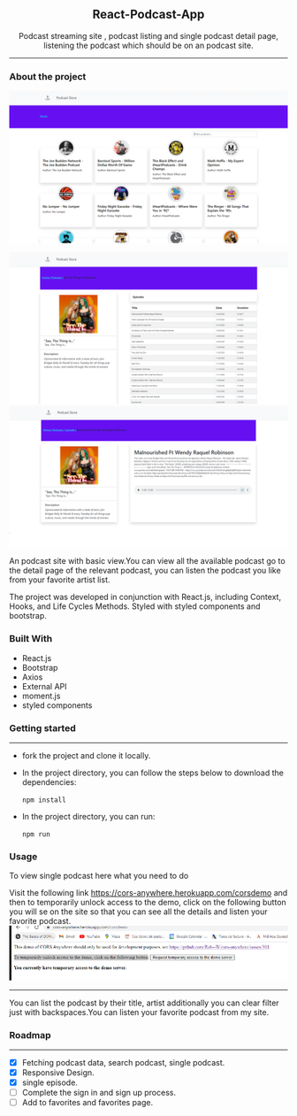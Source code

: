 ### <h2 style="text-align:center">React-Podcast-App</h2>

<p style="text-align:center">Podcast streaming site , podcast listing and single podcast detail page, listening the podcast which should be on an podcast site.</p>
  
- - -

### About the project

![Home](src/assets/img/Main.png)

![single podcast details](src/assets/img/single-podcast.png)
![single podcast episode](src/assets/img/single-episode.png)

An podcast site with basic view.You can view all the available podcast go to the detail page of the relevant podcast, you can listen the podcast you like from your favorite artist list.

The project was developed in conjunction with React.js, including Context, Hooks, and Life Cycles Methods. Styled with styled components and bootstrap.

### Built With

- React.js
- Bootstrap
- Axios
- External API
- moment.js
- styled components

### Getting started

---

- fork the project and clone it locally.
- In the project directory, you can follow the steps below to download the dependencies:

  `npm install `

- In the project directory, you can run:

  `npm run`

### Usage

To view single podcast here what you need to do

Visit the following link https://cors-anywhere.herokuapp.com/corsdemo
and then to temporarily unlock access to the demo, click on the following button you will se on the site so that you can see all the details and listen your favorite podcast.
![single podcast episode](src/assets/img/active-single-podcast.PNG)

---

You can list the podcast by their title, artist additionally you can clear filter just with backspaces.You can listen your favorite podcast from my site.

### Roadmap

---

- [x] Fetching podcast data, search podcast, single podcast.
- [x] Responsive Design.
- [x] single episode.
- [ ] Complete the sign in and sign up process.
- [ ] Add to favorites and favorites page.
